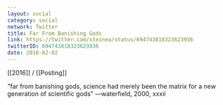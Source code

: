 ```yaml
---
layout: social
category: social
network: Twitter
title: Far From Banishing Gods
link: https://twitter.com/steinea/status/694743818323623936
twitterID: 694743818323623936
date: 2016-02-02
---
```


[[2016]] / [[Posting]]

"far from banishing gods, science had merely been the matrix for a new generation of scientific gods" —waterfield, 2000, xxxii
